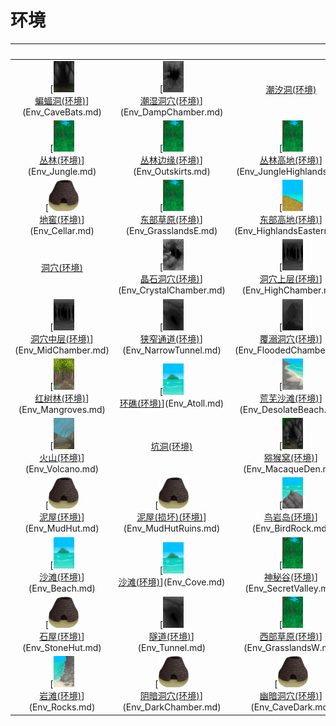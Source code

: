 # 环境  
  
<br>  |  <br>  |  <br>  |  <br>  
 :----:    |   :----:    |   :----:    |   :----:    
[<img decoding="async" src="Sprite/BatCave.png" href="a.md" style="max-width:50px;max-height:50px;"><br>[蝙蝠洞(环境)](Env_CaveBats.md)](Env_CaveBats.md)  |  [<img decoding="async" src="Sprite/DampChamber.png" href="a.md" style="max-width:50px;max-height:50px;"><br>[潮湿洞穴(环境)](Env_DampChamber.md)](Env_DampChamber.md)  |  [潮汐洞(环境)](Env_CaveTidal.md)  |  [<img decoding="async" src="Sprite/MudHut.png" href="a.md" style="max-width:50px;max-height:50px;"><br>[畜栏(环境)](Env_Enclosure.md)](Env_Enclosure.md)  
[<img decoding="async" src="Sprite/Jungle.png" href="a.md" style="max-width:50px;max-height:50px;"><br>[丛林(环境)](Env_Jungle.md)](Env_Jungle.md)  |  [<img decoding="async" src="Sprite/Jungle.png" href="a.md" style="max-width:50px;max-height:50px;"><br>[丛林边缘(环境)](Env_Outskirts.md)](Env_Outskirts.md)  |  [<img decoding="async" src="Sprite/Jungle.png" href="a.md" style="max-width:50px;max-height:50px;"><br>[丛林高地(环境)](Env_JungleHighlands.md)](Env_JungleHighlands.md)  |  [<img decoding="async" src="Sprite/Jungle.png" href="a.md" style="max-width:50px;max-height:50px;"><br>[丛林深处(环境)](Env_DeepJungle.md)](Env_DeepJungle.md)  
[<img decoding="async" src="Sprite/Kiln.png" href="a.md" style="max-width:50px;max-height:50px;"><br>[地窖(环境)](Env_Cellar.md)](Env_Cellar.md)  |  [<img decoding="async" src="Sprite/Jungle.png" href="a.md" style="max-width:50px;max-height:50px;"><br>[东部草原(环境)](Env_GrasslandsE.md)](Env_GrasslandsE.md)  |  [<img decoding="async" src="Sprite/HighlandsEastern.png" href="a.md" style="max-width:50px;max-height:50px;"><br>[东部高地(环境)](Env_HighlandsEastern.md)](Env_HighlandsEastern.md)  |  [洞穴(环境)](Env_CaveGrasslands.md)  
[洞穴(环境)](Env_CaveSea.md)  |  [<img decoding="async" src="Sprite/CrystalChamber.png" href="a.md" style="max-width:50px;max-height:50px;"><br>[晶石洞穴(环境)](Env_CrystalChamber.md)](Env_CrystalChamber.md)  |  [<img decoding="async" src="Sprite/CaveChamber.png" href="a.md" style="max-width:50px;max-height:50px;"><br>[洞穴上层(环境)](Env_HighChamber.md)](Env_HighChamber.md)  |  [<img decoding="async" src="Sprite/CaveChamber.png" href="a.md" style="max-width:50px;max-height:50px;"><br>[洞穴底层(环境)](Env_LowChamber.md)](Env_LowChamber.md)  
[<img decoding="async" src="Sprite/CaveChamber.png" href="a.md" style="max-width:50px;max-height:50px;"><br>[洞穴中层(环境)](Env_MidChamber.md)](Env_MidChamber.md)  |  [<img decoding="async" src="Sprite/NarrowTunnel.png" href="a.md" style="max-width:50px;max-height:50px;"><br>[狭窄通道(环境)](Env_NarrowTunnel.md)](Env_NarrowTunnel.md)  |  [<img decoding="async" src="Sprite/FloodedChamber.png" href="a.md" style="max-width:50px;max-height:50px;"><br>[覆溺洞穴(环境)](Env_FloodedChamber.md)](Env_FloodedChamber.md)  |  [<img decoding="async" src="Sprite/Bay.png" href="a.md" style="max-width:50px;max-height:50px;"><br>[海湾(环境)](Env_Bay.md)](Env_Bay.md)  
[<img decoding="async" src="Sprite/Mangroves.png" href="a.md" style="max-width:50px;max-height:50px;"><br>[红树林(环境)](Env_Mangroves.md)](Env_Mangroves.md)  |  [<img decoding="async" src="Sprite/BigIsland.png" href="a.md" style="max-width:50px;max-height:50px;"><br>[环礁(环境)](Env_Atoll.md)](Env_Atoll.md)  |  [<img decoding="async" src="Sprite/DesolateBeach.png" href="a.md" style="max-width:50px;max-height:50px;"><br>[荒芜沙滩(环境)](Env_DesolateBeach.md)](Env_DesolateBeach.md)  |  [<img decoding="async" src="Sprite/AcidLake.png" href="a.md" style="max-width:50px;max-height:50px;"><br>[火山(环境)](Env_AcidLake.md)](Env_AcidLake.md)  
[<img decoding="async" src="Sprite/Volcano.png" href="a.md" style="max-width:50px;max-height:50px;"><br>[火山(环境)](Env_Volcano.md)](Env_Volcano.md)  |  [坑洞(环境)](Env_HighlandHole.md)  |  [<img decoding="async" src="Sprite/MacaqueDen.png" href="a.md" style="max-width:50px;max-height:50px;"><br>[猕猴窝(环境)](Env_MacaqueDen.md)](Env_MacaqueDen.md)  |  [<img decoding="async" src="Sprite/Raft.png" href="a.md" style="max-width:50px;max-height:50px;"><br>[木筏(环境)](Env_Raft.md)](Env_Raft.md)  
[<img decoding="async" src="Sprite/Kiln.png" href="a.md" style="max-width:50px;max-height:50px;"><br>[泥屋(环境)](Env_MudHut.md)](Env_MudHut.md)  |  [<img decoding="async" src="Sprite/Kiln.png" href="a.md" style="max-width:50px;max-height:50px;"><br>[泥屋(损坏)(环境)](Env_MudHutRuins.md)](Env_MudHutRuins.md)  |  [<img decoding="async" src="Sprite/PointyRock.png" href="a.md" style="max-width:50px;max-height:50px;"><br>[鸟岩岛(环境)](Env_BirdRock.md)](Env_BirdRock.md)  |  [<img decoding="async" src="Sprite/Shed.png" href="a.md" style="max-width:50px;max-height:50px;"><br>[棚屋(环境)](Env_Shed.md)](Env_Shed.md)  
[<img decoding="async" src="Sprite/BigIsland.png" href="a.md" style="max-width:50px;max-height:50px;"><br>[沙滩(环境)](Env_Beach.md)](Env_Beach.md)  |  [<img decoding="async" src="Sprite/BigIsland.png" href="a.md" style="max-width:50px;max-height:50px;"><br>[沙滩(环境)](Env_Cove.md)](Env_Cove.md)  |  [<img decoding="async" src="Sprite/Jungle.png" href="a.md" style="max-width:50px;max-height:50px;"><br>[神秘谷(环境)](Env_SecretValley.md)](Env_SecretValley.md)  |  [<img decoding="async" src="Sprite/Wetlands.png" href="a.md" style="max-width:50px;max-height:50px;"><br>[湿地(环境)](Env_Wetlands.md)](Env_Wetlands.md)  
[<img decoding="async" src="Sprite/Kiln.png" href="a.md" style="max-width:50px;max-height:50px;"><br>[石屋(环境)](Env_StoneHut.md)](Env_StoneHut.md)  |  [<img decoding="async" src="Sprite/NarrowTunnel.png" href="a.md" style="max-width:50px;max-height:50px;"><br>[隧道(环境)](Env_Tunnel.md)](Env_Tunnel.md)  |  [<img decoding="async" src="Sprite/Jungle.png" href="a.md" style="max-width:50px;max-height:50px;"><br>[西部草原(环境)](Env_GrasslandsW.md)](Env_GrasslandsW.md)  |  [<img decoding="async" src="Sprite/Jungle.png" href="a.md" style="max-width:50px;max-height:50px;"><br>[西部高地(环境)](Env_HighlandsWestern.md)](Env_HighlandsWestern.md)  
[<img decoding="async" src="Sprite/RockyPath.png" href="a.md" style="max-width:50px;max-height:50px;"><br>[岩滩(环境)](Env_Rocks.md)](Env_Rocks.md)  |  [<img decoding="async" src="Sprite/Kiln.png" href="a.md" style="max-width:50px;max-height:50px;"><br>[阴暗洞穴(环境)](Env_DarkChamber.md)](Env_DarkChamber.md)  |  [<img decoding="async" src="Sprite/Kiln.png" href="a.md" style="max-width:50px;max-height:50px;"><br>[幽暗洞穴(环境)](Env_CaveDark.md)](Env_CaveDark.md)  |  [<img decoding="async" src="Sprite/Kiln.png" href="a.md" style="max-width:50px;max-height:50px;"><br>[坠毁的飞机(环境)](Env_CrashedPlane.md)](Env_CrashedPlane.md)  
